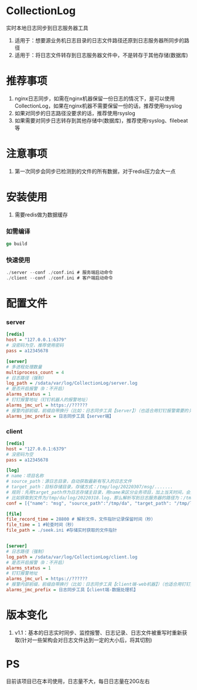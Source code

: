 # CollectionLog
实时本地日志同步到日志服务器工具

1. 适用于：想要源业务机日志目录的日志文件路径还原到日志服务器所同步的路径
2. 适用于：将日志文件转存到日志服务器文件中，不是转存于其他存储(数据库)



# 推荐事项

1. nginx日志同步，如需在nginx机器保留一份日志的情况下，是可以使用CollectionLog，如果在nginx机器不需要保留一份的话，推荐使用rsyslog
2. 如果对同步的日志路径没要求的话，推荐使用rsyslog
3. 如果需要对同步日志转存到其他存储中(数据库)，推荐使用rsyslog、filebeat等





# 注意事项

1. 第一次同步会同步已检测到的文件的所有数据，对于redis压力会大一点





# 安装使用

1. 需要redis做为数据缓存



### 如需编译

``` go
go build
```



### 快速使用

``` go
./server --conf ./conf.ini # 服务端启动命令
./client --conf ./conf.ini # 客户端启动命令
```





# 配置文件

### server

``` ini
[redis]
host = "127.0.0.1:6379"
# 没密码为空，推荐使用密码
pass = a12345678

[server]
# 多进程处理数量
multiprocess_count = 4
# 日志路径（强制）
log_path = /sdata/var/log/CollectionLog/server.log
# 是否开启报警（0：不开启）
alarms_status = 1
# 钉钉报警地址（钉钉机器人的报警地址）
alarms_jmc_url = https://??????
# 报警内部前缀，前缀自带换行（比如：日志同步工具【server】）（也适合用钉钉报警需要的关键字）
alarms_jmc_prefix = 日志同步工具【server端】
```



### client

``` ini
[redis]
host = "127.0.0.1:6379"
# 没密码为空
pass = a12345678

[log]
# name：项目名称
# source_path：源日志目录，自动获取最新有写入的日志文件
# target_path：目标存储目录，存储方式：/tmp/log/20220307/msg/.......
# 规则：先用target_path作为日志存储主目录，用name来区分业务项目，加上当天时间，会对source_path进行分割，获取到的source_path之后的路径，进行拼接
# 比如获取到文件为/tmp/da/log/20220318.log，那么解析写到日志服务器的路径为：/tmp/log/20220318/msg/log/20220318.log（/tmp/log/当天时间/项目名称/log/20220318.log）
conf = [{"name": "msg", "source_path":"/tmp/da", "target_path": "/tmp/log"}]

[file]
file_record_time = 28800 # 解析文件，文件指针记录保留时间（秒）
file_time = 1 #轮查时间（秒）
file_path = ./seek.ini #存储实时获取的文件指针


[server]
# 日志路径（强制）
log_path = /sdata/var/log/CollectionLog/client.log
# 是否开启报警（0：不开启）
alarms_status = 1
# 钉钉报警地址
alarms_jmc_url = https://??????
# 报警内部前缀，前缀自带换行（比如：日志同步工具【client端-web机器】）（也适合用钉钉报警需要的关键字）
alarms_jmc_prefix = 日志同步工具【client端-数据处理机】
```





# 版本变化

1. v1.1：基本的日志实时同步、监控报警、日志记录、日志文件被重写时重新获取(针对一些架构会对日志文件达到一定的大小后，将其切割)



# PS

目前该项目已在本司使用，日志量不大，每日日志量在20G左右



